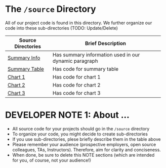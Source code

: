 # The `/source` Directory

All of our project code is found in this directory.  We further organize our code into
these sub-directories (TODO: Update/Delete)

|Source Directories | Brief Description|
|---------------| -----------------|
|[Summary Info](./summary_info.R) | Has summary information used in our dynamic paragraph
|[Summary Table](./summary_table.R) | Has code for summary table
|[Chart 1](./chart_1.R) | Has code for chart 1
|[Chart 2](./chart_2.R) | Has code for chart 2  
|[Chart 3](./chart_3.R) | Has code for chart 3



# DEVELOPER NOTE 1: About ...
* All source code for your projects should go in the `/source` directory
* To organize your code, you might decide to create sub-directories
* If you use sub-directories, plese briefly describe them in the table above
* Please remember your audience (prospective employers, open source colleagues, TAs, Instructors). Therefore,
aim for clarity and conciseness.
* When done, be sure to delete this NOTE sections (which are intended for you, of course, not your audience!)
